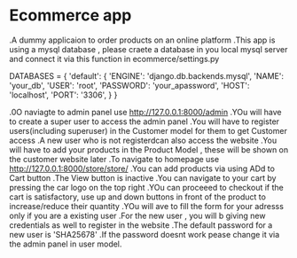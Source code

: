 # Ecommerce app

.A dummy applicaion to order products on an online platform
.This app is using a mysql database , please craete a database in you local mysql server and connect it via this function in ecommerce/settings.py

DATABASES = {
    'default': {
        'ENGINE': 'django.db.backends.mysql',
        'NAME': 'your_db',
        'USER': 'root',
        'PASSWORD': 'your_apassword',
        'HOST': 'localhost',
        'PORT': '3306',
    }
}


.0O naviagte to admin panel use http://127.0.0.1:8000/admin
.YOu will have to create a super user to access the admin panel
.You will have to register users(including superuser) in the Customer model for them to get Customer access
.A new user who is not registerdcan also access the website
.You will have to add your products in the Product Model , these will be shown on the customer website later
.To navigate to homepage use http://127.0.0.1:8000/store/store/
.You can add products via using ADd to Cart button
.The View button is inactive
.You can navigate to your cart by pressing the car logo on the top right
.YOu can proceeed to checkout if the cart is satisfactory, use up and down buttons in front of the product to increase/reduce their quantity
.YOu will ave to fill the form for your adresss only if you are a existing user
.For the new user , you will b giving new credentials as well to register in the website
.The default password for  a new user is 'SHA25678'
.If the password doesnt work pease change it via the admin panel in user model.

